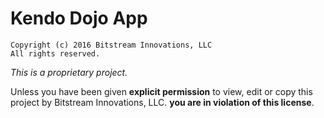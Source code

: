 # Kendo Dojo App

```
Copyright (c) 2016 Bitstream Innovations, LLC
All rights reserved.
```

_This is a proprietary project._

Unless you have been given **explicit permission** to view, edit 
or copy this project by Bitstream Innovations, LLC. 
**you are in violation of this license**.



